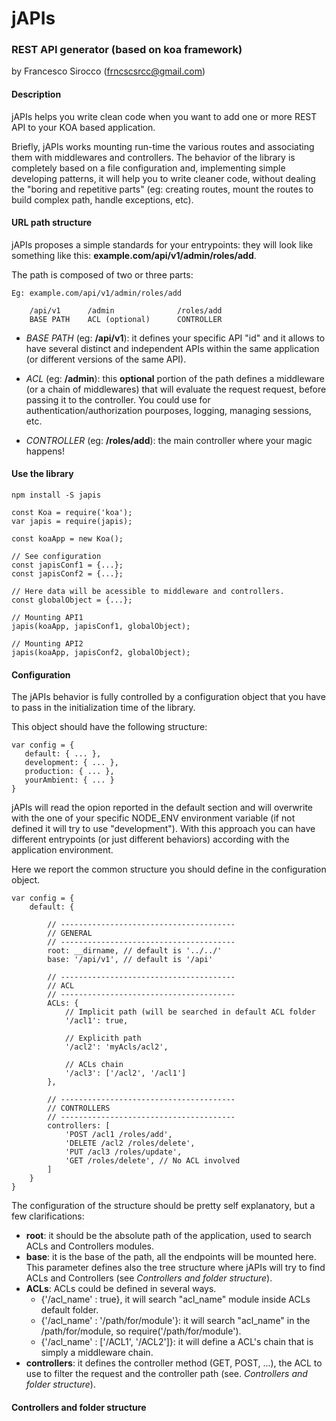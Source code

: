 # jAPIs

### REST API generator (based on koa framework)


by Francesco Sirocco (frncscsrcc@gmail.com)

#### Description

jAPIs helps you write clean code when you want to add one or more REST API to your KOA based application.

Briefly, jAPIs works mounting run-time the various routes and associating them with middlewares and controllers. The behavior of the library is completely based on a file configuration and, implementing simple developing patterns, it will help you to write cleaner code, without dealing the "boring and repetitive parts" (eg: creating routes, mount the routes to build complex path, handle exceptions, etc). 

#### URL path structure

jAPIs proposes a simple standards for your entrypoints: they will look like something like this: **example.com/api/v1/admin/roles/add**.

The path is composed of two or three parts:

``` 
Eg: example.com/api/v1/admin/roles/add

    /api/v1      /admin              /roles/add
    BASE PATH    ACL (optional)      CONTROLLER  
```

- *BASE PATH* (eg: **/api/v1**): it defines your specific API "id" and it allows to have several distinct and independent APIs within the same application (or different versions of the same API).

- *ACL* (eg: **/admin**): this **optional** portion of the path defines a middleware (or a chain of middlewares) that will evaluate the request request, before passing it to the controller. You could use for authentication/authorization pourposes, logging, managing sessions, etc.

- *CONTROLLER* (eg: **/roles/add**): the main controller where your magic happens!

#### Use the library

```
npm install -S japis
```

```
const Koa = require('koa');
var japis = require(japis);

const koaApp = new Koa();

// See configuration
const japisConf1 = {...};
const japisConf2 = {...};

// Here data will be acessible to middleware and controllers.
const globalObject = {...}; 

// Mounting API1
japis(koaApp, japisConf1, globalObject);

// Mounting API2
japis(koaApp, japisConf2, globalObject);

```

#### Configuration

The jAPIs behavior is fully controlled by a configuration object that you have to pass in the initialization time of the library.

This object should have the following structure:

```
var config = {
   default: { ... },
   development: { ... },
   production: { ... },
   yourAmbient: { ... }
}
```

jAPIs will read the opion reported in the default section and will overwrite with the one of your specific NODE_ENV environment variable (if not defined it will try to use "development"). With this approach you can have different entrypoints (or just different behaviors) according with the application environment.

Here we report the common structure you should define in the configuration object.

```
var config = {
	default: {
		
		// ---------------------------------------
		// GENERAL
		// ---------------------------------------
		root: __dirname, // default is '../../'
		base: '/api/v1', // default is '/api'
  		
  		// ---------------------------------------
  		// ACL
  		// ---------------------------------------
  		ACLs: {
  			// Implicit path (will be searched in default ACL folder
  			'/acl1': true,
  			
  			// Explicith path
  			'/acl2': 'myAcls/acl2',
  			
  			// ACLs chain
  			'/acl3': ['/acl2', '/acl1']
  		},
  		
  		// ---------------------------------------
  		// CONTROLLERS
  		// ---------------------------------------
  		controllers: [
  			'POST /acl1 /roles/add',
  			'DELETE /acl2 /roles/delete',
  			'PUT /acl3 /roles/update',
  			'GET /roles/delete', // No ACL involved
  		]
	}
}
```

The configuration of the structure should be pretty self explanatory, but a few clarifications:

- **root**: it should be the absolute path of the application, used to search ACLs and Controllers modules.
- **base**: it is the base of the path, all the endpoints will be mounted here. This parameter defines also the tree structure where jAPIs will try to find ACLs and Controllers (see *Controllers and folder structure*).
- **ACLs**: ACLs could be defined in several ways.
    - {'/acl_name' : true}, it will search "acl_name" module inside ACLs default folder.
    - {'/acl_name' : '/path/for/module'}: it will search "acl_name" in the /path/for/module, so require('/path/for/module').
    - {'/acl_name' : ['/ACL1', '/ACL2']}: it will define a ACL's chain that is simply a middleware chain.
- **controllers**: it defines the controller method (GET, POST, ...), the ACL to use to filter the request and the controller path (see. *Controllers and folder structure*).

#### Controllers and folder structure

